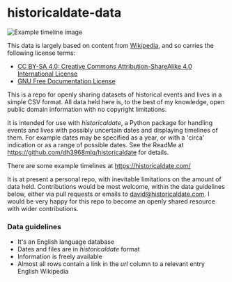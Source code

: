 # historicaldate-data

![Example timeline image](https://picoteal.com/wp-content/uploads/2023/05/basic_timeline_example.png)

This data is largely based on content from [Wikipedia](https://en.wikipedia.org/wiki/Wikipedia:Copyrights), and so carries the following license terms:
*   [CC BY-SA 4.0: Creative Commons Attribution-ShareAlike 4.0 International License](https://en.wikipedia.org/wiki/Wikipedia:Text_of_the_Creative_Commons_Attribution-ShareAlike_4.0_International_License)
*   [GNU Free Documentation License](https://en.wikipedia.org/wiki/Wikipedia:Text_of_the_GNU_Free_Documentation_License)

This is a repo for openly sharing datasets of historical events and lives in a simple CSV format. All data held here is, to the best of my knowledge, open public domain information with no copyright limitations.

It is intended for use with *historicaldate*, a Python package for handling events and lives with possibly uncertain dates and displaying timelines of them. For example dates may be specified as a year, or with a 'circa' indication or as a range of possible dates. See the ReadMe at https://github.com/dh3968mlq/historicaldate for details.

There are some example timelines at https://historicaldate.com/

It is at present a personal repo, with inevitable limitations on the amount of data held. Contributions would be most welcome, within the data guidelines below, either via pull requests or emails to david@historicaldate.com. I would be very happy for this repo to become an openly shared resource with wider contributions.

### Data guidelines

   * It's an English language database
   * Dates and files are in *historicaldate* format
   * Information is freely available
   * Almost all rows contain a link in the *url* column to a relevant entry English Wikipedia
